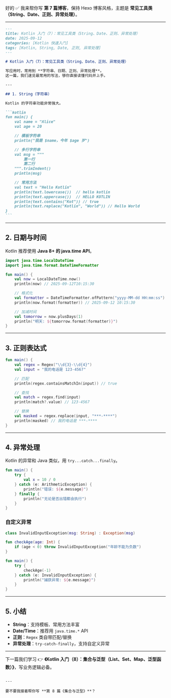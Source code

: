 好的 ✅ 我来帮你写 **第 7 篇博客**，保持 Hexo 博客风格，主题是 **常见工具类（String、Date、正则、异常处理）**。

---

````markdown
---
title: Kotlin 入门（7）：常见工具类（String、Date、正则、异常处理）
date: 2025-09-12
categories: [Kotlin 快速入门]
tags: [Kotlin, String, Date, 正则, 异常处理]
---

# Kotlin 入门（7）：常见工具类（String、Date、正则、异常处理）

写应用时，常用到 **字符串、日期、正则、异常处理**。  
这一篇，我们速览最常用的写法，够你直接读懂代码并上手。

---

## 1. String（字符串）

Kotlin 的字符串功能非常强大。

```kotlin
fun main() {
    val name = "Alice"
    val age = 20

    // 模板字符串
    println("我是 $name，今年 $age 岁")

    // 多行字符串
    val msg = """
        第一行
        第二行
    """.trimIndent()
    println(msg)

    // 常用方法
    val text = "Hello Kotlin"
    println(text.lowercase())  // hello kotlin
    println(text.uppercase())  // HELLO KOTLIN
    println(text.contains("Kot")) // true
    println(text.replace("Kotlin", "World")) // Hello World
}
```
````

---

## 2. 日期与时间

Kotlin 推荐使用 **Java 8+ 的 java.time API**。

```kotlin
import java.time.LocalDateTime
import java.time.format.DateTimeFormatter

fun main() {
    val now = LocalDateTime.now()
    println(now) // 2025-09-12T10:15:30

    // 格式化
    val formatter = DateTimeFormatter.ofPattern("yyyy-MM-dd HH:mm:ss")
    println(now.format(formatter)) // 2025-09-12 10:15:30

    // 加减时间
    val tomorrow = now.plusDays(1)
    println("明天: ${tomorrow.format(formatter)}")
}
```

---

## 3. 正则表达式

```kotlin
fun main() {
    val regex = Regex("\\d{3}-\\d{4}")
    val input = "我的电话是 123-4567"

    // 匹配
    println(regex.containsMatchIn(input)) // true

    // 查找
    val match = regex.find(input)
    println(match?.value) // 123-4567

    // 替换
    val masked = regex.replace(input, "***-****")
    println(masked) // 我的电话是 ***-****
}
```

---

## 4. 异常处理

Kotlin 的异常和 Java 类似，用 `try...catch...finally`。

```kotlin
fun main() {
    try {
        val x = 10 / 0
    } catch (e: ArithmeticException) {
        println("错误: ${e.message}")
    } finally {
        println("无论是否出错都会执行")
    }
}
```

### 自定义异常

```kotlin
class InvalidInputException(msg: String) : Exception(msg)

fun checkAge(age: Int) {
    if (age < 0) throw InvalidInputException("年龄不能为负数")
}

fun main() {
    try {
        checkAge(-1)
    } catch (e: InvalidInputException) {
        println("捕获异常: ${e.message}")
    }
}
```

---

## 5. 小结

- **String**：支持模板、常用方法丰富
- **Date/Time**：推荐用 `java.time.*` API
- **正则**：`Regex` 类自带匹配/替换
- **异常处理**：`try-catch-finally`，支持自定义异常

---

下一篇我们学习 👉 **《Kotlin 入门（8）：集合与泛型（List、Set、Map、泛型函数）》**，写业务逻辑必备。

```

---

要不要我接着帮你写 **第 8 篇《集合与泛型》**？
```
